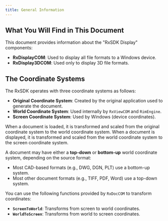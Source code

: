 ```yaml
---
title: General Information
---
```


## What You Will Find in This Document

This document provides information about the "RxSDK Display" components:

- **RxDisplayCOM**: Used to display all file formats to a Windows device.
- **RxDisplay3DCOM**: Used only to display 3D file formats.

## The Coordinate Systems

The RxSDK operates with three coordinate systems as follows:

- **Original Coordinate System**: Created by the original application used to generate the document.
- **World Coordinate System**: Used internally by `RxViewCOM` and `RimEngine`.
- **Screen Coordinate System**: Used by Windows (device coordinates).

When a document is loaded, it is transformed and scaled from the original coordinate system to the world coordinate system. When a document is displayed, it is transformed and scaled from the world coordinate system to the screen coordinate system.

A document may have either a **top-down** or **bottom-up** world coordinate system, depending on the source format:

- Most CAD-based formats (e.g., DWG, DGN, PLT) use a bottom-up system.
- Most other document formats (e.g., TIFF, PDF, Word) use a top-down system.

You can use the following functions provided by `RxDocCOM` to transform coordinates:

- **`ScreenToWorld`**: Transforms from screen to world coordinates.
- **`WorldToScreen`**: Transforms from world to screen coordinates.
